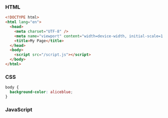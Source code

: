### HTML

```HTML
<!DOCTYPE html>
<html lang="en">
  <head>
    <meta charset="UTF-8" />
    <meta name="viewport" content="width=device-width, initial-scale=1.0" />
    <title>My Page</title>
  </head>
  <body>
    <script src="/script.js"></script>
  </body>
</html>

```

### CSS

```CSS
body {
  background-color: aliceblue;
}

```

### JavaScript

```JS

```
